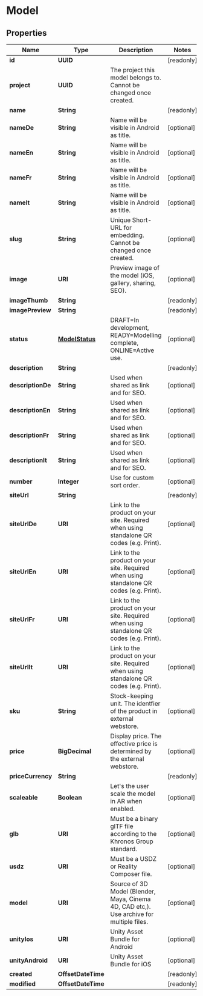 

# Model


## Properties

Name | Type | Description | Notes
------------ | ------------- | ------------- | -------------
**id** | **UUID** |  |  [readonly]
**project** | **UUID** | The project this model belongs to. Cannot be changed once created. | 
**name** | **String** |  |  [readonly]
**nameDe** | **String** | Name will be visible in Android as title. |  [optional]
**nameEn** | **String** | Name will be visible in Android as title. |  [optional]
**nameFr** | **String** | Name will be visible in Android as title. |  [optional]
**nameIt** | **String** | Name will be visible in Android as title. |  [optional]
**slug** | **String** | Unique Short-URL for embedding. Cannot be changed once created. |  [optional]
**image** | **URI** | Preview image of the model (iOS, gallery, sharing, SEO). |  [optional]
**imageThumb** | **String** |  |  [readonly]
**imagePreview** | **String** |  |  [readonly]
**status** | [**ModelStatus**](ModelStatus.md) | DRAFT&#x3D;In development, READY&#x3D;Modelling complete, ONLINE&#x3D;Active use. |  [optional]
**description** | **String** |  |  [readonly]
**descriptionDe** | **String** | Used when shared as link and for SEO. |  [optional]
**descriptionEn** | **String** | Used when shared as link and for SEO. |  [optional]
**descriptionFr** | **String** | Used when shared as link and for SEO. |  [optional]
**descriptionIt** | **String** | Used when shared as link and for SEO. |  [optional]
**number** | **Integer** | Use for custom sort order. |  [optional]
**siteUrl** | **String** |  |  [readonly]
**siteUrlDe** | **URI** | Link to the product on your site. Required when using standalone QR codes (e.g. Print). |  [optional]
**siteUrlEn** | **URI** | Link to the product on your site. Required when using standalone QR codes (e.g. Print). |  [optional]
**siteUrlFr** | **URI** | Link to the product on your site. Required when using standalone QR codes (e.g. Print). |  [optional]
**siteUrlIt** | **URI** | Link to the product on your site. Required when using standalone QR codes (e.g. Print). |  [optional]
**sku** | **String** | Stock-keeping unit. The identfier of the product in external webstore. |  [optional]
**price** | **BigDecimal** | Display price. The effective price is determined by the external webstore. |  [optional]
**priceCurrency** | **String** |  |  [readonly]
**scaleable** | **Boolean** | Let&#39;s the user scale the model in AR when enabled. |  [optional]
**glb** | **URI** | Must be a binary glTF file according to the Khronos Group standard. |  [optional]
**usdz** | **URI** | Must be a USDZ or Reality Composer file. |  [optional]
**model** | **URI** | Source of 3D Model (Blender, Maya, Cinema 4D, CAD etc,). Use archive for multiple files. |  [optional]
**unityIos** | **URI** | Unity Asset Bundle for Android |  [optional]
**unityAndroid** | **URI** | Unity Asset Bundle for iOS |  [optional]
**created** | **OffsetDateTime** |  |  [readonly]
**modified** | **OffsetDateTime** |  |  [readonly]



